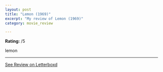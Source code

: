 ```yaml
---
layout: post
title: "Lemon (1969)"
excerpt: "My review of Lemon (1969)"
category: movie_review

---
```


**Rating:** /5

lemon

<hr>

[See Review on Letterboxd](https://boxd.it/5gX10D)
